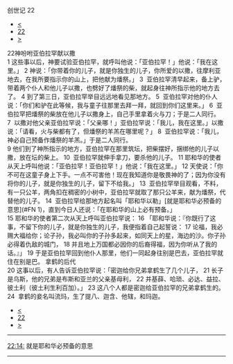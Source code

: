 ﻿





 创世记 22




* [<](bible/GEN21.md)
* [22](bible/GEN.md)
* [>](bible/GEN23.md)



 
22神吩咐亚伯拉罕献以撒  
1 这些事以后，神要试验亚伯拉罕，就呼叫他说：「亚伯拉罕！」他说：「我在这里。」 
2 神说：「你带着你的儿子，就是你独生的儿子，你所爱的以撒，往摩利亚地去，在我所要指示你的山上，把他献为燔祭。」 
3  亚伯拉罕清早起来，备上驴，带着两个仆人和他儿子以撒，也劈好了燔祭的柴，就起身往神所指示他的地方去了。 
4 到了第三日，亚伯拉罕举目远远地看见那地方。 
5  亚伯拉罕对他的仆人说：「你们和驴在此等候，我与童子往那里去拜一拜，就回到你们这里来。」 
6  亚伯拉罕把燔祭的柴放在他儿子以撒身上，自己手里拿着火与刀；于是二人同行。 
7  以撒对他父亲亚伯拉罕说：「父亲哪！」亚伯拉罕说：「我儿，我在这里。」以撒说：「请看，火与柴都有了，但燔祭的羊羔在哪里呢？」 
8  亚伯拉罕说：「我儿，神必自己预备作燔祭的羊羔。」于是二人同行。  
9 他们到了神所指示的地方，亚伯拉罕在那里筑坛，把柴摆好，捆绑他的儿子以撒，放在坛的柴上。 
10  亚伯拉罕就伸手拿刀，要杀他的儿子。 
11 耶和华的使者从天上呼叫他说：「亚伯拉罕！亚伯拉罕！」他说：「我在这里。」 
12 天使说：「你不可在这童子身上下手。一点不可害他！现在我知道你是敬畏神的了；因为你没有将你的儿子，就是你独生的儿子，留下不给我。」 
13  亚伯拉罕举目观看，不料，有一只公羊，两角扣在稠密的小树中，亚伯拉罕就取了那只公羊来，献为燔祭，代替他的儿子。 
14  亚伯拉罕给那地方起名叫「耶和华以勒」[就是耶和华必预备的意思](#FN 1)，直到今日人还说：「在耶和华的山上必有预备。」  
15 耶和华的使者第二次从天上呼叫亚伯拉罕说： 
16 「耶和华说：『你既行了这事，不留下你的儿子，就是你独生的儿子，我便指着自己起誓说： 
17 论福，我必赐大福给你；论子孙，我必叫你的子孙多起来，如同天上的星，海边的沙。你子孙必得着仇敌的城门， 
18 并且地上万国都必因你的后裔得福，因为你听从了我的话。』」 
19 于是亚伯拉罕回到他仆人那里，他们一同起身往别是巴去，亚伯拉罕就住在别是巴。 拿鹤的后代  
20 这事以后，有人告诉亚伯拉罕说：「密迦给你兄弟拿鹤生了几个儿子， 
21 长子是乌斯，他的兄弟是布斯和亚兰的父亲基母利， 
22 并基薛、哈琐、必达、益拉、彼土利（彼土利生利百加）。」 
23 这八个人都是密迦给亚伯拉罕的兄弟拿鹤生的。 
24  拿鹤的妾名叫流玛，生了提八、迦含、他辖，和玛迦。 
* [<](bible/GEN21.md)
* [22](bible/GEN.md)
* [>](bible/GEN23.md)





---


[22:14:](#V14)
就是耶和华必预备的意思




---









